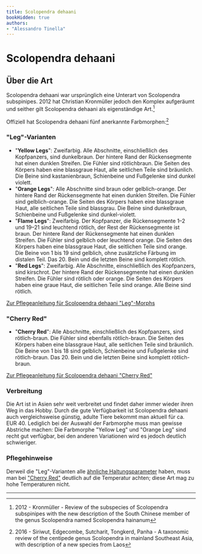 ```yaml
---
title: Scolopendra dehaani
bookHidden: true
authors:
- "Alessandro Tinella"
---
```


# Scolopendra dehaani

## Über die Art

Scolopendra dehaani war ursprünglich eine Unterart von Scolopendra subspinipes. 2012 hat Christian Kronmüller jedoch den Komplex aufgeräumt und seither gilt Scolopendra dehaani als eigenständige Art.[^1] 

Offiziell hat Scolopendra dehaani fünf anerkannte Farbmorphen:[^2]

### "Leg"-Varianten

- "**Yellow Legs**": Zweifarbig. Alle Abschnitte, einschließlich des Kopfpanzers, sind dunkelbraun. Der hintere Rand der Rückensegmente hat einen dunklen Streifen. Die Fühler sind rötlichbraun. Die Seiten des Körpers haben eine blassgraue Haut, alle seitlichen Teile sind bräunlich. Die Beine sind kastanienbraun, Schienbeine und Fußgelenke sind dunkel violett.
- "**Orange Legs**": Alle Abschnitte sind braun oder gelblich-orange. Der hintere Rand der Rückensegmente hat einen dunklen Streifen. Die Fühler sind gelblich-orange. Die Seiten des Körpers haben eine blassgraue Haut, alle seitlichen Teile sind blassgrau. Die Beine sind dunkelbraun, Schienbeine und Fußgelenke sind dunkel-violett.
- "**Flame Legs**": Zweifarbig. Der Kopfpanzer, die Rückensegmente 1–2 und 19–21 sind leuchtend rötlich, der Rest der Rückensegmente ist braun. Der hintere Rand der Rückensegmente hat einen dunklen Streifen. Die Fühler sind gelblich oder leuchtend orange. Die Seiten des Körpers haben eine blassgraue Haut, die seitlichen Teile sind orange. Die Beine von 1 bis 19 sind gelblich, ohne zusätzliche Färbung im distalen Teil. Das 20. Bein und die letzten Beine sind komplett rötlich.
- "**Red Legs**": Zweifarbig. Alle Abschnitte, einschließlich des Kopfpanzers, sind kirschrot. Der hintere Rand der Rückensegmente hat einen dunklen Streifen. Die Fühler sind rötlich oder orange. Die Seiten des Körpers haben eine graue Haut, die seitlichen Teile sind orange. Alle Beine sind rötlich.

[Zur Pflegeanleitung für Scolopendra dehaani "Leg"-Morphs](leg_morphs)


### "Cherry Red"

- "**Cherry Red**": Alle Abschnitte, einschließlich des Kopfpanzers, sind rötlich-braun. Die Fühler sind ebenfalls rötlich-braun. Die Seiten des Körpers haben eine blassgraue Haut, alle seitlichen Teile sind bräunlich. Die Beine von 1 bis 18 sind gelblich, Schienbeine und Fußgelenke sind rötlich-braun. Das 20. Bein und die letzten Beine sind komplett rötlich-braun.

[Zur Pflegeanleitung für Scolopendra dehaani "Cherry Red"](cherry_red)

### Verbreitung

Die Art ist in Asien sehr weit verbreitet und findet daher immer wieder ihren Weg in das Hobby. Durch die gute Verfügbarkeit ist Scolopendra dehaani auch vergleichsweise günstig, adulte Tiere bekommt man aktuell für ca. EUR 40. Lediglich bei der Auswahl der Farbmorphe muss man gewisse Abstriche machen: Die Farbmorphe "Yellow Leg" und "Orange Leg" sind recht gut verfügbar, bei den anderen Variationen wird es jedoch deutlich schwieriger.

### Pflegehinweise

Derweil die "Leg"-Varianten alle [ähnliche Haltungsparameter](leg_morphs) haben, muss man bei ["Cherry Red"](cherry_red) deutlich auf die Temperatur achten; diese Art mag zu hohe Temperaturen nicht.


---

[^1]: 2012 - Kronmüller - Review of the subspecies of Scolopendra subspinipes with the new description of the South Chinese member of the genus Scolopendra named Scolopendra hainanum
[^2]: 2016 - Siriwut, Edgecombe, Sutcharit, Tongkerd, Panha - A taxonomic review of the centipede genus Scolopendra in mainland Southeast Asia, with description of a new species from Laos
